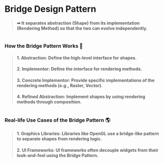 # Bridge Design Pattern
> #### ➡ It separates abstraction (Shape) from its implementation (Rendering Method) so that the two can evolve independently.

#
### How the Bridge Pattern Works 🔧
> #### 1. Abstraction: Define the high-level interface for shapes.
> #### 2. Implementor: Define the interface for rendering methods.
> #### 3. Concrete Implementor: Provide specific implementations of the rendering methods (e.g., Raster, Vector).
> #### 4. Refined Abstraction: Implement shapes by using rendering methods through composition.
#
### Real-life Use Cases of the Bridge Pattern 🌎
> #### 1.  Graphics Libraries: Libraries like OpenGL use a bridge-like pattern to separate shapes from rendering logic.
> #### 2. UI Frameworks: UI frameworks often decouple widgets from their look-and-feel using the Bridge Pattern.
